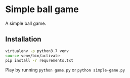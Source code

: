 # Simple ball game

A simple ball game.

## Installation

```bash
virtualenv -p python3.7 venv
source venv/bin/activate
pip install -r requrements.txt
```

Play by running `python game.py` or `python simple-game.py`
